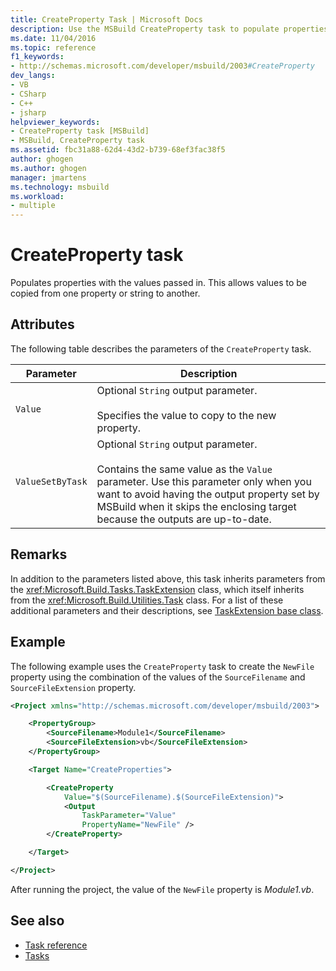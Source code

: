 ```yaml
---
title: CreateProperty Task | Microsoft Docs
description: Use the MSBuild CreateProperty task to populate properties with the values passed in, allowing values to be copied from one property or string to another.
ms.date: 11/04/2016
ms.topic: reference
f1_keywords:
- http://schemas.microsoft.com/developer/msbuild/2003#CreateProperty
dev_langs:
- VB
- CSharp
- C++
- jsharp
helpviewer_keywords:
- CreateProperty task [MSBuild]
- MSBuild, CreateProperty task
ms.assetid: fbc31a88-62d4-43d2-b739-68ef3fac38f5
author: ghogen
ms.author: ghogen
manager: jmartens
ms.technology: msbuild
ms.workload:
- multiple
---
```

# CreateProperty task

Populates properties with the values passed in. This allows values to be copied from one property or string to another.

## Attributes

The following table describes the parameters of the `CreateProperty` task.

| Parameter | Description |
|------------------| - |
| `Value` | Optional `String` output parameter.<br /><br /> Specifies the value to copy to the new property. |
| `ValueSetByTask` | Optional `String` output parameter.<br /><br /> Contains the same value as the `Value` parameter. Use this parameter only when you want to avoid having the output property set by MSBuild when it skips the enclosing target because the outputs are up-to-date. |

## Remarks

In addition to the parameters listed above, this task inherits parameters from the <xref:Microsoft.Build.Tasks.TaskExtension> class, which itself inherits from the <xref:Microsoft.Build.Utilities.Task> class. For a list of these additional parameters and their descriptions, see [TaskExtension base class](../msbuild/taskextension-base-class.md).

## Example

The following example uses the `CreateProperty` task to create the `NewFile` property using the combination of the values of the `SourceFilename` and `SourceFileExtension` property.

```xml
<Project xmlns="http://schemas.microsoft.com/developer/msbuild/2003">

    <PropertyGroup>
        <SourceFilename>Module1</SourceFilename>
        <SourceFileExtension>vb</SourceFileExtension>
    </PropertyGroup>

    <Target Name="CreateProperties">

        <CreateProperty
            Value="$(SourceFilename).$(SourceFileExtension)">
            <Output
                TaskParameter="Value"
                PropertyName="NewFile" />
        </CreateProperty>

    </Target>

</Project>
```

After running the project, the value of the `NewFile` property is *Module1.vb*.

## See also

- [Task reference](../msbuild/msbuild-task-reference.md)
- [Tasks](../msbuild/msbuild-tasks.md)
